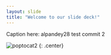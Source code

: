 ```yaml
---
layout: slide
title: "Welcome to our slide deck!"
---
```


Caption here: alpandey28 test commit 2

![poptocat2](https://octodex.github.com/images/poptocat_v2.png)
{: .center}
